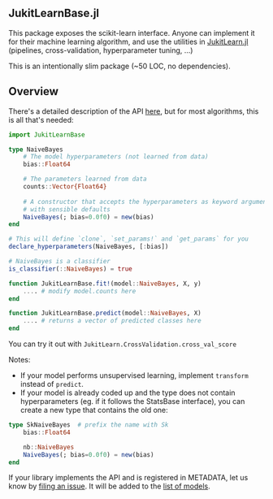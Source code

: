 JukitLearnBase.jl
------------

This package exposes the scikit-learn interface. Anyone can implement it for
their machine learning algorithm, and use the utilities
in [JukitLearn.jl](https://github.com/cstjean/ScikitLearn.jl)
(pipelines, cross-validation, hyperparameter tuning, ...)

This is an intentionally slim package (~50 LOC, no dependencies).

Overview
-----

There's a detailed description of the API [here](docs/API.md), but for most
algorithms, this is all that's needed:

```julia
import JukitLearnBase

type NaiveBayes
    # The model hyperparameters (not learned from data)
    bias::Float64

    # The parameters learned from data
    counts::Vector{Float64}
    
    # A constructor that accepts the hyperparameters as keyword arguments
    # with sensible defaults
    NaiveBayes(; bias=0.0f0) = new(bias)
end

# This will define `clone`, `set_params!` and `get_params` for you
declare_hyperparameters(NaiveBayes, [:bias])

# NaiveBayes is a classifier
is_classifier(::NaiveBayes) = true

function JukitLearnBase.fit!(model::NaiveBayes, X, y)
    .... # modify model.counts here
end

function JukitLearnBase.predict(model::NaiveBayes, X)
    .... # returns a vector of predicted classes here
end
```

You can try it out with `JukitLearn.CrossValidation.cross_val_score`

Notes:

- If your model performs unsupervised learning, implement `transform` instead of
`predict`.
- If your model is already coded up and the type does not contain
hyperparameters (eg. if it follows the StatsBase interface), you can create a
new type that contains the old one:

```julia
type SkNaiveBayes  # prefix the name with Sk
    bias::Float64

    nb::NaiveBayes
    NaiveBayes(; bias=0.0f0) = new(bias)
end
```

If your library implements the API and is registered in METADATA, let us know
by [filing an issue](https://github.com/cstjean/JukitLearn.jl/issues). It will
be added to the [list of
models](http://scikitlearnjl.readthedocs.org/en/latest/models/).
